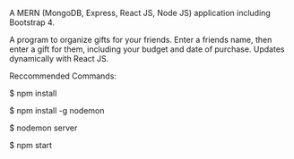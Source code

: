 A MERN (MongoDB, Express, React JS, Node JS) application including Bootstrap 4.

A program to organize gifts for your friends. Enter a friends name, then enter a gift for them, including your budget and date of purchase. Updates dynamically with React JS.

Reccommended Commands:

$ npm install 

$ npm install -g nodemon  

$ nodemon server

$ npm start




